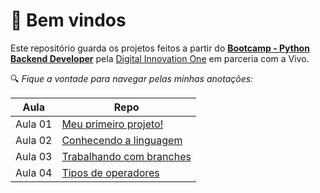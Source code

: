 # 🤗 Bem vindos

Este repositório guarda os projetos feitos a partir do [**Bootcamp - Python Backend Developer**](https://www.dio.me/bootcamp/coding-future-vivo-python-ai-backend-developer) pela [Digital Innovation One](https://www.dio.me/) em parceria com a Vivo.

🔍 *Fique a vontade para navegar pelas minhas anotações:*

| Aula | Repo |
| ----- | ----- |
| Aula 01 | [Meu primeiro projeto!](https://github.com/Galessoester/Bootcamp-python_backend/tree/main/Python_essencial_E_desenvolvimento_colaborativo_com_o_git/Ambiente_de_desenvolvimento_e_primeiros_passos_com_Python/Primeiro_projeto)|
| Aula 02 | [Conhecendo a linguagem](https://github.com/Galessoester/Bootcamp-python_backend/tree/main/Python_essencial_E_desenvolvimento_colaborativo_com_o_git/Conhecendo_a_linguagem) |
| Aula 03 | [Trabalhando com branches](https://github.com/Galessoester/Bootcamp-python_backend/tree/main/Python_essencial_E_desenvolvimento_colaborativo_com_o_git/Versionamento_de_codigo_com_git_e_github) |
| Aula 04 | [Tipos de operadores](https://github.com/Galessoester/Bootcamp-python_backend/tree/main/Dominando_Python_e_suas_estruturas_de_dados/TIpos_de_operadores_com_python) |
